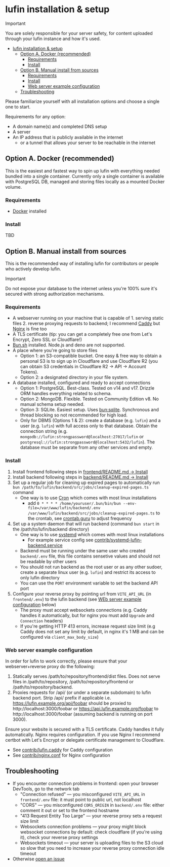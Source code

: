 # lufin installation & setup

> [!Important]
> You are solely responsible for your server safety, for content uploaded through your lufin instance and how it's used.

- [lufin installation \& setup](#lufin-installation--setup)
  - [Option A. Docker (recommended)](#option-a-docker-recommended)
    - [Requirements](#requirements)
    - [Install](#install)
  - [Option B. Manual install from sources](#option-b-manual-install-from-sources)
    - [Requirements](#requirements-1)
    - [Install](#install-1)
    - [Web server example configuration](#web-server-example-configuration)
  - [Troubleshooting](#troubleshooting)

Please familiarize yourself with all installation options and choose a single one to start.

Requirements for any option:
- A domain name(s) and completed DNS setup
- A server
- An IP address that is publicly available in the internet
  - or a tunnel that allows your server to be reachable in the internet

## Option A. Docker (recommended)

This is the easiest and fastest way to spin up lufin with everything needed bundled into a single container. Currently only a single container is available with PostgreSQL DB, managed  and storing files locally as a mounted Docker volume.

### Requirements

- [Docker](https://docs.docker.com/engine/install/) installed

### Install

TBD

## Option B. Manual install from sources

This is the recommended way of installing lufin for contributors or people who actively develop lufin.

> [!Important]
> Do not expose your database to the internet unless you're 100% sure it's secured with strong authorization mechanisms.

### Requirements

- A webserver running on your machine that is capable of 1. serving static files 2. reverse proxying requests to backend; I recommend [Caddy](https://caddyserver.com/) but [Nginx](https://nginx.org/) is fine too
- A TLS certificate (tip: you can get a completely free one from Let's Encrypt, Zero SSL or Cloudflare!)
- [Bun.sh](https://bun.sh) installed. Node.js and deno are not supported.
- A place where you're going to store files
  - Option 1: an S3-compatible bucket. One easy & free way to obtain a personal S3 is to sign up in Cloudflare and use Cloudflare R2 (you can obtain S3 credentials in Cloudflare R2 -> API -> Account Tokens).
  - Option 2: a designated directory in your file system.
- A database installed, configured and ready to accept connections
  - Option 1: PostgreSQL. Best-class. Tested on v14 and v17. Drizzle ORM handles everything related to schema.
  - Option 2: MongoDB. Flexible. Tested on Community Edition v8. No manual schema setup needed.
  - Option 3: SQLite. Easiest setup. Uses [bun:sqlite](https://bun.sh/docs/api/sqlite). Synchronous and thread blocking so not recommended for high load.
  - Only for DBMS (Options 1 & 2): create a database (e.g. `lufin`) and a user (e.g. `lufin`) with full access only to that database. Obtain the connection string (e.g. `mongodb://lufin:strongpassword@localhost:27017/lufin` or `postgresql://lufin:strongpassword@localhost:5432/lufin`). The database must be separate from any other services and empty.

### Install

1. Install frontend following steps in [frontend/README.md -> Install](../frontend/README.md#install)
2. Install backend following steps in [backend/README.md -> Install](../backend/README.md#install)
3. Set up a regular job for cleaning up expired pages to automatically run `bun /path/to/lufin/backend/src/jobs/cleanup-expired-pages.ts` command
    - One way is to use [Cron](https://en.wikipedia.org/wiki/Cron) which comes with most linux installations
      - add `0 * * * * /home/youruser/.bun/bin/bun --env-file=/var/www/lufin/backend/.env /var/www/lufin/backend/src/jobs/cleanup-expired-pages.ts` to the crontab, see [crontab.guru](https://crontab.guru/#0_*_*_*_*) to adjust frequency
4.  Set up a system daemon that will run backend (command `bun start` in the /path/to/lufin/backend directory)
    - One way is to use [systemd](https://en.wikipedia.org/wiki/Systemd) which comes with most linux installations
      - For example service config see [contrib/systemd-lufin-backend.service](../contrib/systemd-lufin-backend.service)
    - Backend must be running under the same user who created `backend/.env` file, this file contains sensetive values and should not be readable by other users
    - You should not run backend as the root user or as any other sudoer, create a separate linux user (e.g. `lufin`) and restrict its access to only lufin directory
    - You can use the `PORT` environment variable to set the backend API port
5.  Configure your reverse proxy by pointing url from `VITE_API_URL` (in `frontend/.env`) to the lufin backend (see [WEb server example configuration](#web-server-example-configuration) below)
    - The proxy must accept websockets connections (e.g. Caddy handles it automatically, but for nginx you must add `Upgrade` and `Connection` headers)
    - If you're getting HTTP 413 errors, increase request size limit (e.g Caddy does not set any limit by default, in nginx it's 1 MB and can be configured via `client_max_body_size`)

### Web server example configuration

In order for lufin to work correctly, please ensure that your webserver+reverse proxy do the following:
1. Statically serves /path/to/repository/frontend/dist files. Does not serve files in /path/to/repository, /path/to/repository/frontend or /path/to/repository/backend.
2. Proxies requests for /api/ (or under a separate subdomain) to lufin backend port. Strip /api/ prefix if applicable i.e. https://lufin.example.org/api/foobar should be proxied to http://localhost:3000/foobar or https://api.lufin.example.org/foobar to http://localhost:3000/foobar (assuming backend is running on port 3000).

Ensure your website is secured with a TLS certificate. Caddy handles it fully automatically. Nginx requires configuration. If you use Nginx I recommend certbot with Let's Encrypt or delegate certificate management to Cloudflare.

- See [contrib/lufin.caddy](../contrib/lufin.caddy) for Caddy configuration
- See [contrib/nginx.conf](../contrib/nginx.conf) for Nginx configuration

## Troubleshooting

- If you encounter connection problems in frontend: open your browser DevTools, go to the network tab
  - "Connection refused" — you misconfigured `VITE_API_URL` in `frontend/.env` file: it must point to public url, not localhost
  - "CORS" — you misconfigured `CORS_ORIGIN` in `backend/.env` file: either comment it out or set to the frontend hostname
  - "413 Request Entity Too Large" — your reverse proxy sets a request size limit
  - Websockets connection problems — your proxy might block websocket connections by default: check cloudflare (if you're using it), check your reverse proxy settings
  - Websockets timeout — your server is uploading files to the S3 cloud so slow that you need to increase your reverse proxy connection idle timeout
- Otherwise [open an issue](https://github.com/VityaSchel/lufin/issues/new)
